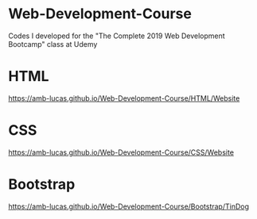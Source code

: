# Web-Development-Course
Codes I developed for the "The Complete 2019 Web Development Bootcamp" class at Udemy

# HTML
<https://amb-lucas.github.io/Web-Development-Course/HTML/Website>

# CSS
<https://amb-lucas.github.io/Web-Development-Course/CSS/Website>

# Bootstrap
<https://amb-lucas.github.io/Web-Development-Course/Bootstrap/TinDog>
